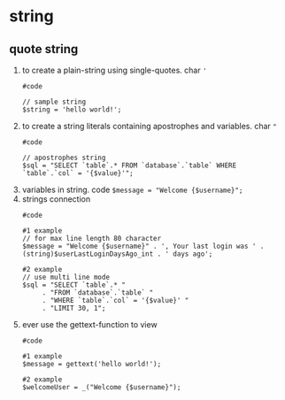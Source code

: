 string
======

quote string
------------
 1. to create a plain-string using single-quotes. char `'`
    ```
    #code

    // sample string
    $string = 'hello world!';
    ```
 2. to create a string literals containing apostrophes and variables. char `"`
    ```
    #code

    // apostrophes string
    $sql = "SELECT `table`.* FROM `database`.`table` WHERE `table`.`col` = '{$value}'";
    ```
 3. variables in string. code `$message = "Welcome {$username}";`
 4. strings connection
    ```
    #code

    #1 example
    // for max line length 80 character
    $message = "Welcome {$username}" . ', Your last login was ' . (string)$userLastLoginDaysAgo_int . ' days ago';

    #2 example
    // use multi line mode
    $sql = "SELECT `table`.* "
         . "FROM `database`.`table` "
         . "WHERE `table`.`col` = '{$value}' "
         . "LIMIT 30, 1";
    ```
 5. ever use the gettext-function to view
    ```
    #code

    #1 example
    $message = gettext('hello world!');

    #2 example
    $welcomeUser = _("Welcome {$username}");
    ``` 
